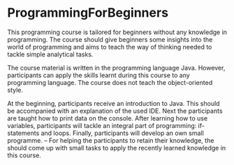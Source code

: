 # ProgrammingForBeginners

This programming course is tailored for beginners without any knowledge in programming. The course should give beginners some insights into the world of programming and aims to teach the way of thinking needed to tackle simple analytical tasks. 

The course material is written in the programming language Java. However, participants can apply the skills learnt during this course to any programming language. The course does not teach the object-oriented style.

At the beginning, participants receive an introduction to Java. This should be accompanied with an explanation of the used IDE. Next the participants are taught how to print data on the console. After learning how to use variables, participants will tackle an integral part of programming: if-statements and loops. Finally, participants will develop an own small programme. – For helping the participants to retain their knowledge, the should come up with small tasks to apply the recently learned knowledge in this course.
